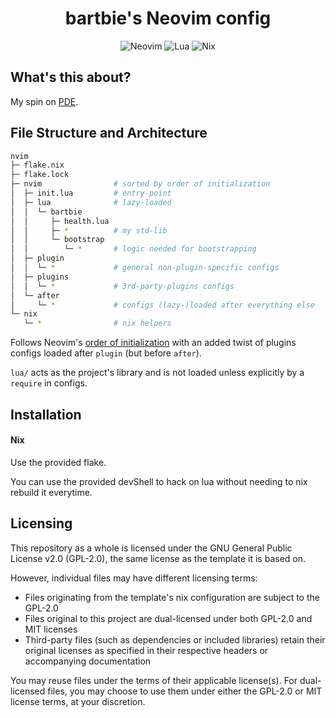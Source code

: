 <div id="header" align="center">
    <h1>
    bartbie's Neovim config
    </h1>
    <img src="https://img.shields.io/badge/NeoVim-%2357A143.svg?&style=for-the-badge&logo=neovim&logoColor=white" alt="Neovim"/>
    <img src="https://img.shields.io/badge/lua-%232C2D72.svg?style=for-the-badge&logo=lua&logoColor=white" alt="Lua"/>
    <img src="https://img.shields.io/badge/nix-0175C2?style=for-the-badge&logo=NixOS&logoColor=white" alt="Nix"/>

</div>

## What's this about?
My spin on [PDE](https://youtu.be/QMVIJhC9Veg).

## File Structure and Architecture
 
```sh
nvim
├─ flake.nix
├─ flake.lock
├─ nvim                # sorted by order of initialization
│  ├─ init.lua         # entry-point
│  ├─ lua              # lazy-loaded
│  │  └─ bartbie
│  │     ├─ health.lua
│  │     ├─ *          # my std-lib
│  │     └─ bootstrap
│  │        └─ *       # logic needed for bootstrapping
│  ├─ plugin
│  │  └─ *             # general non-plugin-specific configs
│  ├─ plugins
│  │  └─ *             # 3rd-party-plugins configs 
│  └─ after
│     └─ *             # configs (lazy-)loaded after everything else
└─ nix
   └─ *                # nix helpers
```

Follows Neovim's [order of initialization](https://neovim.io/doc/user/starting.html#_initialization)
with an added twist of plugins configs loaded after `plugin` (but before `after`).

`lua/` acts as the project's library and is not loaded unless explicitly by a `require` in configs.

## Installation

#### Nix

Use the provided flake.

You can use the provided devShell to hack on lua without needing to nix rebuild it everytime.

## Licensing
This repository as a whole is licensed under the GNU General Public License v2.0 (GPL-2.0), the same license as the template it is based on.

However, individual files may have different licensing terms:
- Files originating from the template's nix configuration are subject to the GPL-2.0
- Files original to this project are dual-licensed under both GPL-2.0 and MIT licenses
- Third-party files (such as dependencies or included libraries) retain their original licenses as specified in their respective headers or accompanying documentation

You may reuse files under the terms of their applicable license(s). For dual-licensed files, you may choose to use them under either the GPL-2.0 or MIT license terms, at your discretion.

